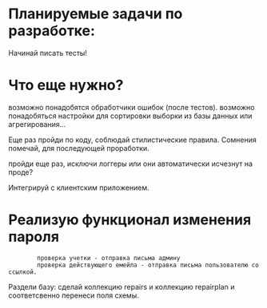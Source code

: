 # Планируемые задачи по разработке:



Начинай писать тесты!


# Что еще нужно?

возможно понадобятся обработчики ошибок (после тестов).
возможно понадобяться настройки для сортировки выборки из базы данных или агрегирования...

Еще раз пройди по коду, соблюдай стилистические правила.
Сомнения помечай, для последующей проработки.


пройди еще раз, исключи логгеры или они автоматически исчезнут на проде?


Интегрируй с клиентским приложением.


# Реализую функционал изменения пароля
            проверка учетки - отправка письма админу
            проверка действующего емейла - отправка письма пользователю со ссылкой.








Раздели базу: сделай коллекцию repairs и коллекцию repairplan и соответсвенно перенеси поля схемы.




